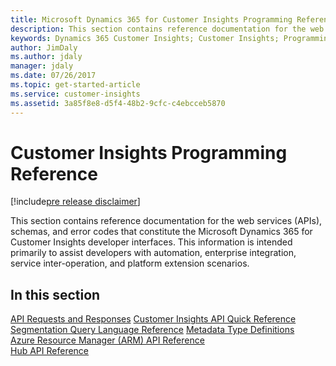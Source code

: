 ```yaml
---
title: Microsoft Dynamics 365 for Customer Insights Programming Reference | MicrosoftDocs
description: This section contains reference documentation for the web services, schemas, APIs, and error codes for Customer Insights service.
keywords: Dynamics 365 Customer Insights; Customer Insights; Programming Reference
author: JimDaly
ms.author: jdaly
manager: jdaly
ms.date: 07/26/2017
ms.topic: get-started-article
ms.service: customer-insights 
ms.assetid: 3a85f8e8-d5f4-48b2-9cfc-c4ebcceb5870
---
```


Customer Insights Programming Reference
=======================================

[!include[pre release disclaimer](../../includes/cc-beta-prerelease-disclaimer.md)]

This section contains reference documentation for the web services (APIs), schemas, and error codes that constitute the Microsoft Dynamics 365 for Customer Insights developer interfaces. This information is intended primarily to assist developers with automation, enterprise integration, service inter-operation, and platform extension scenarios. 

<!-- For more information, visit TODO-CIS Developer Center, blog, other? --> 

## In this section
[API Requests and Responses](requestreponse.md)
[Customer Insights API Quick Reference](apiquickref.md) 
[Segmentation Query Language Reference](segquerylang.md)
[Metadata Type Definitions](metadatadefs.md)  
[Azure Resource Manager (ARM) API Reference](armapiref.md)  
[Hub API Reference](hubapiref.md)  
